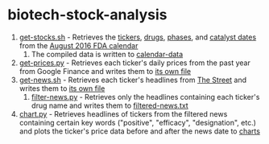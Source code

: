 # biotech-stock-analysis

1. [get-stocks.sh](scripts/get-stocks.sh) - Retrieves the [tickers](output/tickers.txt), [drugs](output/drugs.txt), [phases](output/phases.txt), and [catalyst dates](output/catalyst-dates.txt) from the [August 2016 FDA calendar](fda-calendar-aug-2016.html)
	1. The compiled data is written to [calendar-data](output/calendar-data.txt)
2. [get-prices.py](scripts/get-prices.py) - Retrieves each ticker's daily prices from the past year from Google Finance and writes them to [its own file](historical-stock-data/)
3. [get-news.sh](scripts/get-news.sh) - Retrieves each ticker's headlines from [The Street](https://www.thestreet.com/) and writes them to [its own file](news/)
	1. [filter-news.py](scripts/filter-news.py) - Retrieves only the headlines containing each ticker's drug name and writes them to [filtered-news.txt](output/filtered-news.txt)
4. [chart.py](scripts/chart.py) - Retrieves headlines of tickers from the filtered news containing certain key words ("positive", "efficacy", "designation", etc.) and plots the ticker's price data before and after the news date to [charts](charts/)